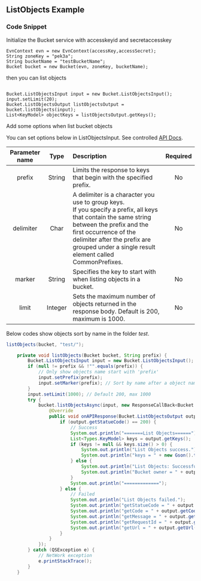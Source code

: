 ## ListObjects Example



### Code Snippet

Initialize the Bucket service with accesskeyid and secretaccesskey

```
EvnContext evn = new EvnContext(accessKey,accessSecret);
String zoneKey = "pek3a";
String bucketName = "testBucketName";
Bucket bucket = new Bucket(evn, zoneKey, bucketName);

```

then you can list objects


```

Bucket.ListObjectsInput input = new Bucket.ListObjectsInput();
input.setLimit(20);
Bucket.ListObjectsOutput listObjectsOutput = bucket.listObjects(input);
List<KeyModel> objectKeys = listObjectsOutput.getKeys();

```


Add some options when list bucket objects

You can set options below in ListObjectsInput. See controlled [API Docs](https://docs.qingcloud.com/qingstor/api/bucket/get).

|Parameter name|Type|Description|Required|
|:--:|:--:|:--|:--:|
|prefix|String|Limits the response to keys that begin with the specified prefix.|No|
|delimiter|Char|A delimiter is a character you use to group keys.<br/>If you specify a prefix, all keys that contain the same string between the prefix and the first occurrence of the delimiter after the prefix are grouped under a single result element called CommonPrefixes.|No|
|marker|String|Specifies the key to start with when listing objects in a bucket.|No|
|limit|Integer|Sets the maximum number of objects returned in the response body. Default is 200, maximum is 1000.|No|

Below codes show objects sort by name in the folder *test*.

```java
listObjects(bucket, "test/");
```

```java
    private void listObjects(Bucket bucket, String prefix) {
        Bucket.ListObjectsInput input = new Bucket.ListObjectsInput();
        if (null != prefix && !"".equals(prefix)) {
            // Only show objects name start with 'prefix'
            input.setPrefix(prefix);
            input.setMarker(prefix); // Sort by name after a object named prefix
        }
        input.setLimit(1000); // Default 200, max 1000
        try {
            bucket.listObjectsAsync(input, new ResponseCallBack<Bucket.ListObjectsOutput>() {
                @Override
                public void onAPIResponse(Bucket.ListObjectsOutput output) throws QSException {
                    if (output.getStatueCode() == 200) {
                        // Success
                        System.out.println("=======List Objects======");
                        List<Types.KeyModel> keys = output.getKeys();
                        if (keys != null && keys.size() > 0) {
                            System.out.println("List Objects success.");
                            System.out.println("keys = " + new Gson().toJson(keys));
                        } else {
                            System.out.println("List Objects: Successfully Connected. Maybe the bucket is empty.");
                            System.out.println("Bucket owner = " + output.getOwner().getName());
                        }
                        System.out.println("=============");
                    } else {
                        // Failed
                        System.out.println("List Objects failed.");
                        System.out.println("getStatueCode = " + output.getStatueCode());
                        System.out.println("getCode = " + output.getCode());
                        System.out.println("getMessage = " + output.getMessage());
                        System.out.println("getRequestId = " + output.getRequestId());
                        System.out.println("getUrl = " + output.getUrl());
                    }
                }
            });
        } catch (QSException e) {
            // NetWork exception
            e.printStackTrace();
        }
    }
```